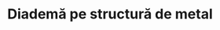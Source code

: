 ---
layout: post
title: "Diademă pe structură de metal"
description: "Diademă pe structură de metal"
img: "/assets/img/diadema-pe-structura-de-metal.jpg"
img2: "/assets/img/diadema-pe-structura-de-metal-2.jpg"
sizes: "copii/adulti"
colors: "diverse"
price: "30 - 35.00 RON / buc"
comment: "270.00 - 315.00 RON / 10 buc"
vertical: true
---
